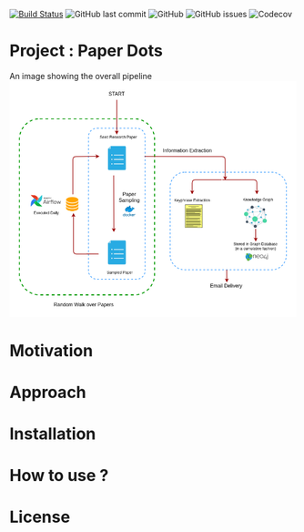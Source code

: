 [![Build Status](https://travis-ci.com/harshit158/paper-insights.svg?branch=main)](https://travis-ci.com/harshit158/paper-insights)
![GitHub last commit](https://img.shields.io/github/last-commit/harshit158/paper-insights)
![GitHub](https://img.shields.io/github/license/harshit158/paper-insights)
![GitHub issues](https://img.shields.io/github/issues/harshit158/paper-insights)
![Codecov](https://img.shields.io/codecov/c/github/harshit158/paper-insights)

# Project : Paper Dots

An image showing the overall pipeline
![alt text](docs/pipeline.png 'paper-walk')  

# Motivation

# Approach

# Installation

# How to use ?

# License